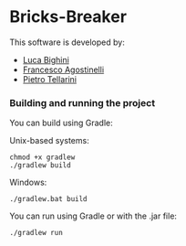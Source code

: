 # Bricks-Breaker

This software is developed by:
 - [Luca Bighini]()
 - [Francesco Agostinelli]()
 - [Pietro Tellarini]()
### Building and running the project
You can build using Gradle:

Unix-based systems:
```
chmod +x gradlew
./gradlew build
```
Windows:
```
./gradlew.bat build
```
You can run using Gradle or with the .jar file:
```
./gradlew run
```
